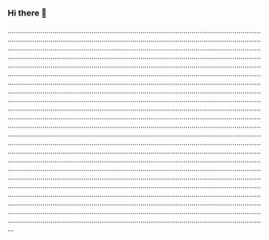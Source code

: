 ### Hi there 👋

.......................................................................................................................................................................................................................................................................................................................................................................................................................................................................................................................................................................................................................................................................................................................................................................................................................................................................................................................................................................................................................................................................................................................................................................................................................................................................................................................................................................................................................................................................................................................................................................................................................................................................................................................................................................................................................................................................................................................................................................................................................................................................................................................................................................................................................................................................................................................................................................................................................................................................................................................................................................................................................................................................................................................................................................................................................................................................................................................................................................